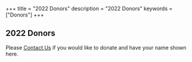 +++
title = "2022 Donors"
description = "2022 Donors"
keywords = ["Donors"]
+++

## 2022 Donors

Please [Contact Us](/contact) if you would like to donate and have your name shown here. 